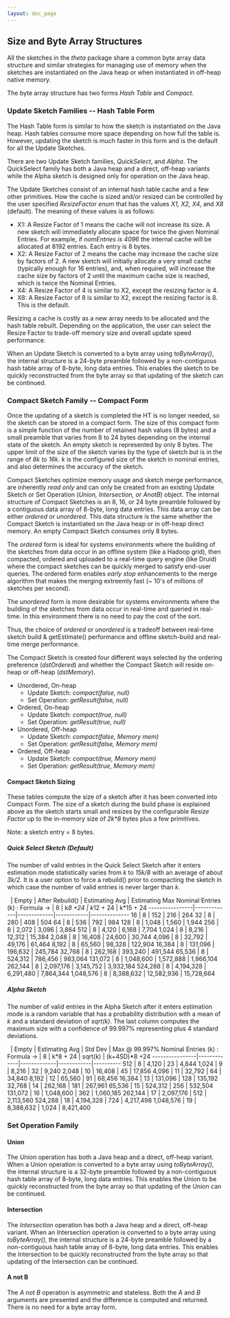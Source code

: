 ```yaml
---
layout: doc_page
---
```


## Size and Byte Array Structures

All the sketches in the <i>theta</i> package share a common byte array data structure and similar 
strategies for managing use of memory when the sketches are instantiated on the Java heap or 
when instantiated in off-heap native memory.

The byte array structure has two forms <i>Hash Table</i> and <i>Compact</i>.

### Update Sketch Families -- Hash Table Form
The Hash Table form is similar to how the sketch is instantiated on the Java heap. 
Hash tables consume more space depending on how full the table is. 
However, updating the sketch is much faster in this form and is the default for all the Update Sketches.

There are two Update Sketch families, <i>QuickSelect</i>, and <i>Alpha</i>. 
The QuickSelect family has both a Java heap and a direct, off-heap variants while the 
Alpha sketch is designed only for operation on the Java heap. 

The Update Sketches consist of an internal hash table cache and a few other primitives. 
How the cache is sized and/or resized can be controlled by the user specified 
<i>ResizeFactor enum</i> that has the values <i>X1, X2, X4</i>, and <i>X8</i> (default). 
The meaning of these values is as follows:

* X1: A Resize Factor of 1 means the cache will not increase its size. A new sketch will 
immediately allocate space for twice the given Nominal Entries. 
For example, if <i>nomEntries is 4096</i> the internal cache will be allocated at 8192 entries. 
Each entry is 8 bytes.
* X2: A Resize Factor of 2 means the cache may increase the cache size by factors of 2. 
A new sketch will initially allocate a very small cache (typically enough for 16 entries), 
and, when required, will increase the cache size by factors of 2 until the maximum cache 
size is reached, which is twice the Nominal Entries.
* X4: A Resize Factor of 4 is similar to X2, except the resizing factor is 4.
* X8: A Resize Factor of 8 is similar to X2, except the resizing factor is 8. 
This is the default. 

Resizing a cache is costly as a new array needs to be allocated and the hash table rebuilt. 
Depending on the application, the user can select the Resize Factor to trade-off memory size 
and overall update speed performance.

When an Update Sketch is converted to a byte array using <i>toByteArray()</i>, 
the internal structure is a 24-byte preamble followed by a non-contiguous 
hash table array of 8-byte, long data entries.
This enables the sketch to be quickly reconstructed from the byte array so that updating 
of the sketch can be continued.

### Compact Sketch Family -- Compact Form
Once the updating of a sketch is completed the HT is no longer needed, so the sketch can be 
stored in a compact form. 
The size of this compact form is a simple function of the number of retained hash values 
(8 bytes) and a small preamble that varies from 8 to 24 bytes depending on the 
internal state of the sketch.  An empty sketch is represented by only 8 bytes. 
The upper limit of the size of the sketch varies by the type of sketch but is 
in the range of <i>8*k to 16*k</i>. 
<i>k</i> is the configured size of the sketch in nominal entries, 
and also determines the accuracy of the sketch.

Compact Sketches optimize memory usage and sketch merge performance, are inherently <i>read only</i> 
and can only be created from an existing Update Sketch or Set Operation 
(<i>Union, Intersection, or AnotB</i>) object. 
The internal structure of Compact Sketches is an 8, 16, or 24 byte preamble followed 
by a contiguous data array of 8-byte, long data entries. 
This data array can be either <i>ordered</i> or <i>unordered</i>. 
This data structure is the same whether the Compact Sketch is instantiated on the 
Java heap or in off-heap direct memory. 
An empty Compact Sketch consumes only 8 bytes. 

The <i>ordered</i> form is ideal for systems environments where the building of the sketches 
from data occur in an offline system (like a Hadoop grid), then compacted, ordered and 
uploaded to a real-time query engine (like Druid) where the compact sketches can be quickly 
merged to satisfy end-user queries. 
The ordered form enables <i>early stop</i> enhancements to the merge algorithm 
that makes the merging extreemly fast (~ 10's of millions of sketches per second).

The <i>unordered</i> form is more desirable for systems environments where the 
building of the sketches from data occur in real-time and queried in real-time. 
In this environment there is no need to pay the cost of the sort.

Thus, the choice of <i>ordered</i> or <i>unordered</i> is a tradeoff between 
real-time sketch build & getEstimate() performance and offline sketch-build 
and real-time merge performance.

The Compact Sketch is created four different ways selected by the ordering preference 
(<i>dstOrdered</i>) and whether the Compact Sketch will reside on-heap or off-heap (<i>dstMemory</i>). 

* Unordered, On-heap 
  * Update Sketch: <i>compact(false, null)</i>
  * Set Operation: <i>getResult(false, null)</i>
* Ordered, On-heap
  * Update Sketch: <i>compact(true, null)</i>
  * Set Operation: <i>getResult(true, null)</i>
* Unordered, Off-heap
  * Update Sketch: <i>compact(false, Memory mem)</i>
  * Set Operation: <i>getResult(false, Memory mem)</i>
* Ordered, Off-heap
  * Update Sketch: <i>compact(true, Memory mem)</i>
  * Set Operation: <i>getResult(true, Memory mem)</i>

#### Compact Sketch Sizing
These tables compute the size of a sketch after it has been converted into Compact Form. 
The size of a sketch during the build phase is explained above as the sketch starts small and 
resizes by the configurable <i>Resize Factor</i> up to the in-memory size of <i>2k*8</i> bytes plus
a few primitives.

Note: a sketch entry = 8 bytes.

##### Quick Select Sketch (Default)
The number of valid entries in the Quick Select Sketch after it enters estimation mode
statistically varies from <i>k</i> to <i>15k/8</i> with an average of about <i>3k/2</i>. 
It is a user option to force a rebuild() prior to compacting the sketch in which case the 
number of valid entries is never larger than <i>k</i>.


&nbsp;  | Empty | After Rebuild() | Estimating Avg | Estimating Max
Nominal Entries (k) : Formula -> | 8 | k*8 +24 | k*12 + 24 | k*15 + 24
----------------|-------------|-------------|------------|--------------
16 | 8 | 152 | 216 | 264
32 | 8 | 280 | 408 | 504
64 | 8 | 536 | 792 | 984
128 | 8 | 1,048 | 1,560 | 1,944
256 | 8 | 2,072 | 3,096 | 3,864
512 | 8 | 4,120 | 6,168 | 7,704
1,024 | 8 | 8,216 | 12,312 | 15,384
2,048 | 8 | 16,408 | 24,600 | 30,744
4,096 | 8 | 32,792 | 49,176 | 61,464
8,192 | 8 | 65,560 | 98,328 | 122,904
16,384 | 8 | 131,096 | 196,632 | 245,784
32,768 | 8 | 262,168 | 393,240 | 491,544
65,536 | 8 | 524,312 | 786,456 | 983,064
131,072 | 8 | 1,048,600 | 1,572,888 | 1,966,104
262,144 | 8 | 2,097,176 | 3,145,752 | 3,932,184
524,288 | 8 | 4,194,328 | 6,291,480 | 7,864,344
1,048,576 | 8 | 8,388,632 | 12,582,936 | 15,728,664

##### Alpha Sketch
The number of valid entries in the Alpha Sketch after it enters estimation mode 
is a random variable that has a probability distribution with a mean of <i>k</i>
and a standard deviation of <i>sqrt(k)</i>. 
The last column computes the maximum size with a confidence of 99.997% representing
plus 4 standard deviations.


&nbsp;  | Empty | Estimating Avg | Std Dev | Max @ 99.997% 
Nominal Entries (k) : Formula -> | 8 | k*8 + 24 | sqrt(k) | (k+4SD)*8 +24
----------------|-------------|-------------|------------|----------
512 | 8 | 4,120 | 23 | 4,844
1,024 | 9 | 8,216 | 32 | 9,240
2,048 | 10 | 16,408 | 45 | 17,856
4,096 | 11 | 32,792 | 64 | 34,840
8,192 | 12 | 65,560 | 91 | 68,456
16,384 | 13 | 131,096 | 128 | 135,192
32,768 | 14 | 262,168 | 181 | 267,961
65,536 | 15 | 524,312 | 256 | 532,504
131,072 | 16 | 1,048,600 | 362 | 1,060,185
262,144 | 17 | 2,097,176 | 512 | 2,113,560
524,288 | 18 | 4,194,328 | 724 | 4,217,498
1,048,576 | 19 | 8,388,632 | 1,024 | 8,421,400


### Set Operation Family

#### Union
The <i>Union</i> operation has both a Java heap and a direct, off-heap variant. 
When a Union operation is converted to a byte array using <i>toByteArray()</i>, 
the internal structure is a 32-byte preamble followed by a non-contiguous hash 
table array of 8-byte, long data entries. 
This enables the Union to be quickly reconstructed from the byte array 
so that updating of the Union can be continued.

#### Intersection
The <i>Intersection</i> operation has both a Java heap and a direct, off-heap variant. 
When an Intersection operation is converted to a byte array using <i>toByteArray()</i>, 
the internal structure is a 24-byte preamble followed by a non-contiguous hash 
table array of 8-byte, long data entries. 
This enables the Intersection to be quickly reconstructed from the byte array 
so that updating of the Intersection can be continued.

#### A not B
The <i>A not B</i> operation is asymmetric and stateless. 
Both the <i>A</i> and <i>B</i> arguments are presented and the difference 
is computed and returned. 
There is no need for a byte array form.

